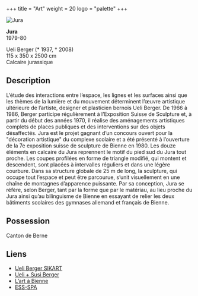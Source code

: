 +++
title = "Art"
weight = 20
logo = "palette"
+++

![Jura](/images/jura.jpg)

**Jura**  
1979-80

Ueli Berger (* 1937, † 2008)  
115 x 350 x 2500 cm  
Calcaire jurassique

## Description

L’étude des interactions entre l’espace, les lignes et les surfaces ainsi que les thèmes de la lumière et du mouvement déterminent l’œuvre artistique ultérieure de l’artiste, designer et plasticien bernois Ueli Berger. De 1966 à 1986, Berger participe régulièrement à l’Exposition Suisse de Sculpture et, à partir du début des années 1970, il réalise des aménagements artistiques complets de places publiques et des interventions sur des objets désaffectés. Jura est le projet gagnant d’un concours ouvert pour la "décoration artistique" du complexe scolaire et a été présenté à l’ouverture de la 7e exposition suisse de sculpture de Bienne en 1980. Les douze éléments en calcaire du Jura reprennent le motif du pied sud du Jura tout proche. Les coupes profilées en forme de triangle modifié, qui montent et descendent, sont placées à intervalles réguliers et dans une légère courbure. Dans sa structure globale de 25 m de long, la sculpture, qui occupe tout l’espace et peut être parcourue, s’unit visuellement en une chaîne de montagnes d’apparence puissante. Par sa conception, Jura se réfère, selon Berger, tant par la forme que par le matériau, au lieu proche du Jura ainsi qu’au bilinguisme de Bienne en essayant de relier les deux bâtiments scolaires des gymnases allemand et français de Bienne. 

## Possession

Canton de Berne

## Liens	

- [Ueli Berger SIKART](https://recherche.sik-isea.ch/sik:person-4002032)
- [Ueli + Susi Berger](https://www.usberger.ch/)
- [L’art à Bienne](https://art-a-bienne.ch/fr/)
- [ESS-SPA](https://ess-spa.ch/fr/news/framing-sculptures)